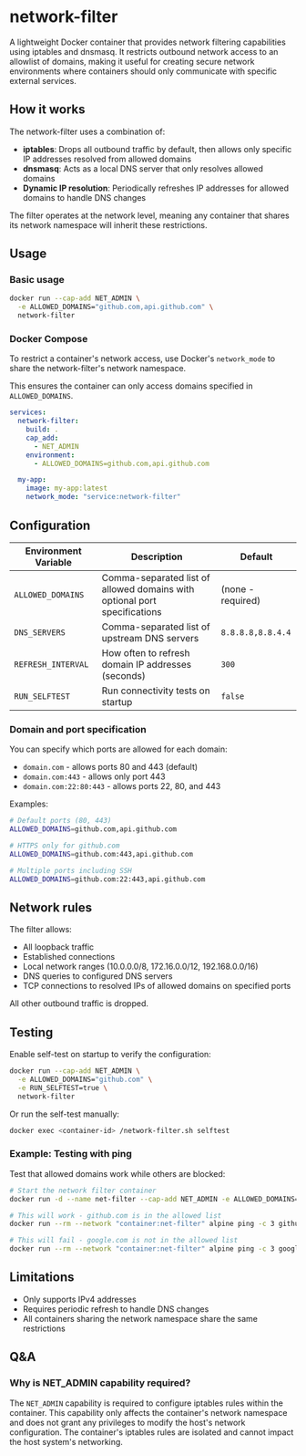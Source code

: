 # network-filter

A lightweight Docker container that provides network filtering capabilities using iptables and dnsmasq. It restricts outbound network access to an allowlist of domains, making it useful for creating secure network environments where containers should only communicate with specific external services.

## How it works

The network-filter uses a combination of:
- **iptables**: Drops all outbound traffic by default, then allows only specific IP addresses resolved from allowed domains
- **dnsmasq**: Acts as a local DNS server that only resolves allowed domains
- **Dynamic IP resolution**: Periodically refreshes IP addresses for allowed domains to handle DNS changes

The filter operates at the network level, meaning any container that shares its network namespace will inherit these restrictions.

## Usage

### Basic usage

```bash
docker run --cap-add NET_ADMIN \
  -e ALLOWED_DOMAINS="github.com,api.github.com" \
  network-filter
```

### Docker Compose

To restrict a container's network access, use Docker's `network_mode` to share the network-filter's network namespace.

This ensures the container can only access domains specified in `ALLOWED_DOMAINS`.

```yaml
services:
  network-filter:
    build: .
    cap_add:
      - NET_ADMIN
    environment:
      - ALLOWED_DOMAINS=github.com,api.github.com

  my-app:
    image: my-app:latest
    network_mode: "service:network-filter"
```

## Configuration

| Environment Variable | Description | Default |
|---------------------|-------------|---------|
| `ALLOWED_DOMAINS` | Comma-separated list of allowed domains with optional port specifications | (none - required) |
| `DNS_SERVERS` | Comma-separated list of upstream DNS servers | `8.8.8.8,8.8.4.4` |
| `REFRESH_INTERVAL` | How often to refresh domain IP addresses (seconds) | `300` |
| `RUN_SELFTEST` | Run connectivity tests on startup | `false` |

### Domain and port specification

You can specify which ports are allowed for each domain:

- `domain.com` - allows ports 80 and 443 (default)
- `domain.com:443` - allows only port 443
- `domain.com:22:80:443` - allows ports 22, 80, and 443

Examples:
```bash
# Default ports (80, 443)
ALLOWED_DOMAINS=github.com,api.github.com

# HTTPS only for github.com
ALLOWED_DOMAINS=github.com:443,api.github.com

# Multiple ports including SSH
ALLOWED_DOMAINS=github.com:22:443,api.github.com
```

## Network rules

The filter allows:
- All loopback traffic
- Established connections
- Local network ranges (10.0.0.0/8, 172.16.0.0/12, 192.168.0.0/16)
- DNS queries to configured DNS servers
- TCP connections to resolved IPs of allowed domains on specified ports

All other outbound traffic is dropped.

## Testing

Enable self-test on startup to verify the configuration:

```bash
docker run --cap-add NET_ADMIN \
  -e ALLOWED_DOMAINS="github.com" \
  -e RUN_SELFTEST=true \
  network-filter
```

Or run the self-test manually:
```bash
docker exec <container-id> /network-filter.sh selftest
```

### Example: Testing with ping

Test that allowed domains work while others are blocked:

```bash
# Start the network filter container
docker run -d --name net-filter --cap-add NET_ADMIN -e ALLOWED_DOMAINS="github.com" network-filter

# This will work - github.com is in the allowed list
docker run --rm --network "container:net-filter" alpine ping -c 3 github.com

# This will fail - google.com is not in the allowed list
docker run --rm --network "container:net-filter" alpine ping -c 3 google.com
```

## Limitations

- Only supports IPv4 addresses
- Requires periodic refresh to handle DNS changes
- All containers sharing the network namespace share the same restrictions

## Q&A

### Why is NET_ADMIN capability required?

The `NET_ADMIN` capability is required to configure iptables rules within the container. This capability only affects the container's network namespace and does not grant any privileges to modify the host's network configuration. The container's iptables rules are isolated and cannot impact the host system's networking.
